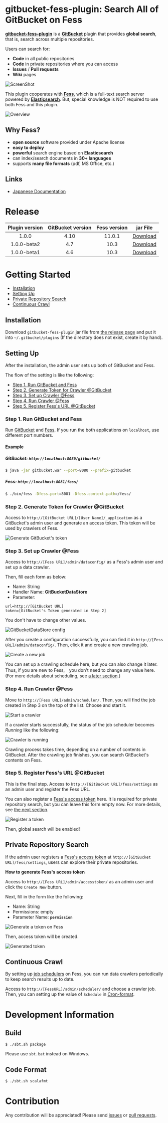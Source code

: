 gitbucket-fess-plugin: Search All of GitBucket on Fess
==

[**gitbucket-fess-plugin**](https://github.com/codelibs/gitbucket-fess-plugin) is a [**GitBucket**](https://github.com/gitbucket/gitbucket) plugin that provides **global search**, that is, search across multiple repositories.

Users can search for:
* **Code** in all public repositories
* **Code** in private repositories where you can access
* **Issues** / **Pull requests**
* **Wiki** pages

![ScreenShot](images/demo.png)

This plugin cooperates with [**Fess**](https://github.com/codelibs/fess), which is a full-text search server powered by [**Elasticsearch**](https://www.elastic.co/products/elasticsearch).
But, special knowledge is NOT required to use both Fess and this plugin.

![Overview](images/overview.png)

Why Fess?
--
* **open source** software provided under Apache license
* **easy to deploy**
* **powerful** search engine based on **Elasticsearch**
* can index/search documents in **30+ languages**
* supports **many file formats** (pdf, MS Office, etc.)


Links
--
* [Japanese Documentation](http://qiita.com/kw_udon/items/06d385b88dafed4bd609)

# Release

| Plugin version | GitBucket version | Fess version | jar File                                                                                                                                             |
|:--------------:|:-----------------:|:------------:|:----------------------------------------------------------------------------------------------------------------------------------------------------:|
| 1.0.0          | 4.10              | 11.0.1       | [Download](http://central.maven.org/maven2/org/codelibs/gitbucket/gitbucket-fess-plugin_2.12/1.0.0/gitbucket-fess-plugin_2.12-1.0.0.jar)             |
| 1.0.0-beta2    | 4.7               | 10.3         | [Download](http://central.maven.org/maven2/org/codelibs/gitbucket/gitbucket-fess-plugin_2.11/1.0.0-beta2/gitbucket-fess-plugin_2.11-1.0.0-beta2.jar) |
| 1.0.0-beta1    | 4.6               | 10.3         | [Download](http://central.maven.org/maven2/org/codelibs/gitbucket/gitbucket-fess-plugin_2.11/1.0.0-beta1/gitbucket-fess-plugin_2.11-1.0.0-beta1.jar) |

# Getting Started

* [Installation](#installation)
* [Setting Up](#setting-up)
* [Private Repository Search](#private-repository-search)
* [Continuous Crawl](#continuous-crawl)

## Installation
Download `gitbucket-fess-plugin` jar file from [the release page](https://github.com/codelibs/gitbucket-fess-plugin/releases) and
put it into `~/.gitbucket/plugins` (If the directory does not exist, create it by hand).

## Setting Up
After the installation, the admin user sets up both of GitBucket and Fess.

The flow of the setting is like the following:

* [Step 1. Run GitBucket and Fess](#step-1-run-gitbucket-and-fess)
* [Step 2. Generate Token for Crawler @GitBucket](#step-2-generate-token-for-crawler-gitbucket)
* [Step 3. Set up Crawler @Fess](#step-3-set-up-crawler-fess)
* [Step 4. Run Crawler @Fess](#step-4-run-crawler-fess)
* [Step 5. Register Fess's URL @GitBucket](#step-5-register-fesss-url-gitbucket)

### Step 1. Run GitBucket and Fess
Run [GitBucket](https://github.com/gitbucket/gitbucket) and [Fess](https://github.com/codelibs/fess).
If you run the both applications on `localhost`, use different port numbers.

#### Example
##### GitBucket: `http://localhost:8080/gitbucket/`
```bash
$ java -jar gitbucket.war --port=8080 --prefix=gitbucket
```

##### Fess: `http://localhost:8081/fess/`
```bash
$ ./bin/fess -Dfess.port=8081 -Dfess.context.path=/fess/
```


### Step 2. Generate Token for Crawler @GitBucket
Access to `http://[GitBucket URL]/[User Name]/_application` as a GitBucket's admin user and generate an access token.
This token will be used by crawlers of Fess.

![Generate GitBucket's token](images/step2.png)

### Step 3. Set up Crawler @Fess
Access to `http://[Fess URL]/admin/dataconfig/` as a Fess's admin user and set up a data crawler.

Then, fill each form as below:
* Name: String
* Handler Name: **GitBucketDataStore**
* Parameter:
```
url=http://[GitBucket URL]
token=[GitBucket's Token generated in Step 2]
```
You don't have to change other values.

![GitBucketDataStore config](images/step3-1.png)

After you create a configuration successfully, you can find it in `http://[Fess URL]/admin/dataconfig/`.
Then, click it and create a new crawling job.

![Create a new job](images/step3-2.png)

You can set up a crawling schedule here, but you can also change it later.
Thus, if you are new to Fess,　you don't need to change any value here.
(For more details about scheduling, see [a later section](#continuous-crawl).)

### Step 4. Run Crawler @Fess
Move to `http://[Fess URL]/admin/scheduler/`.
Then, you will find the job created in Step 3 on the top of the list.
Choose and start it.

![Start a crawler](images/step4-1.png)

If a crawler starts successfully, the status of the job scheduler becomes *Running* like the following:

![Crawler is running](images/step4-2.png)

Crawling process takes time, depending on a number of contents in GitBucket.
After the crawling job finishes, you can search GitBucket's contents on Fess.

### Step 5. Register Fess's URL @GitBucket
This is the final step.
Access to `http://[GitBucket URL]/fess/settings` as an admin user and register the Fess URL.

You can also register a [Fess's access token](http://fess.codelibs.org/11.0/admin/accesstoken-guide.html) here.
It is required for private repository search, but you can leave this form empty now.
For more details, see [the next section](#private-repository-search).

![Register a token](images/step5.png)

Then, global search will be enabled!

## Private Repository Search
If the admin user registers a [Fess's access token](http://fess.codelibs.org/11.0/admin/accesstoken-guide.html) at `http://[GitBucket URL]/fess/settings`,
users can explore their private repositories.

**How to generate Fess's access token**

Access to `http://[Fess URL]/admin/accesstoken/` as an admin user and
click the `Create New` button.

Next, fill in the form like the following:
* Name: String
* Permissions: empty
* Parameter Name: **`permission`**

![Generate a token on Fess](images/fess-access-token.png)

Then, access token will be created.

![Generated token](images/fess-generated-token.png)


## Continuous Crawl
By setting up [job schedulers](http://fess.codelibs.org/11.0/admin/scheduler-guide.html) on Fess,
you can run data crawlers periodically to keep search results up to date.

Access to `http://[FessURL]/admin/scheduler/` and choose a crawler job.
Then, you can setting up the value of `Schedule` in [Cron-format](https://en.wikipedia.org/wiki/Cron).

# Development Information

## Build

```
$ ./sbt.sh package
```
 Please use `sbt.bat` instead on Windows.

## Code Format
```bash
$ ./sbt.sh scalafmt
```

# Contribution
Any contribution will be appreciated!
Please send [issues](https://github.com/codelibs/gitbucket-fess-plugin/issues) or [pull requests](https://github.com/codelibs/gitbucket-fess-plugin/pulls).
